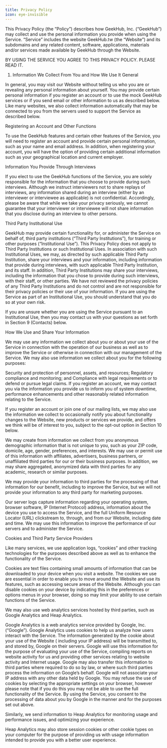 ```yaml
---
title: Privacy Policy
icon: eye-invisible
---
```


This Privacy Policy (the “Policy”) describes how GeekHub, Inc. (“GeekHub”) may collect and use the personal information
you provide when using the Service. “Service” includes the website GeekHub.tw (the “Website”) and its subdomains and any
related content, software, applications, materials and/or services made available by GeekHub through the Website.

BY USING THE SERVICE YOU AGREE TO THIS PRIVACY POLICY. PLEASE READ IT.

1. Information We Collect From You and How We Use It General

In general, you may visit our Website without telling us who you are or revealing any personal information about
yourself. You may provide certain personal information if you register an account or to use the mock GeekHub services or
if you send email or other information to us as described below. Like many websites, we also collect information
automatically that may be connected to you from the servers used to support the Service as described below.

Registering an Account and Other Functions

To use the GeekHub features and certain other features of the Service, you will need to register an account and provide
certain personal information, such as your name and email address. In addition, when registering your account, you will
have the option of providing certain additional information such as your geographical location and current employer.

Information You Provide Through Interviews

If you elect to use the GeekHub functions of the Service, you are solely responsible for the information that you choose
to provide during such interviews. Although we instruct interviewers not to share replays of interviews, any information
shared during an interview (either by an interviewer or interviewee as applicable) is not confidential. Accordingly,
please be aware that while we take your privacy seriously, we cannot guarantee that your interviewer or interviewee will
not share information that you disclose during an interview to other persons.

Third Party Institutional Use

GeekHub may provide certain functionality for, or administer the Service on behalf of, third party institutions (“Third
Party Institutions”), for training or other purposes (“Institutional Use”). This Privacy Policy does not apply to Third
Party Institutions or such Institutional Uses. In association with such Institutional Uses, we may, as directed by such
applicable Third Party Institution, share your interviews and your information, including information that provide
during interviews, with such applicable Third Party Institution, and its staff. In addition, Third Party Institutions
may share your interviews, including the information that you chose to provide during such interviews, with their staff,
or other parties. We have not reviewed the privacy policies of any Third Party Institutions and do not control and are
not responsible for their privacy policies or their use of your information. If you are using the Service as part of an
Institutional Use, you should understand that you do so at your own risk.

If you are unsure whether you are using the Service pursuant to an Institutional Use, then you may contact us with your
questions as set forth in Section 9 (Contacts) below.

How We Use and Share Your Information

We may use any information we collect about you or about your use of the Service in connection with the operation of our
business as well as to improve the Service or otherwise in connection with our management of the Service. We may also
use information we collect about you for the following purposes:

Security and protection of personnel, assets, and resources; Regulatory compliance and monitoring; and Compliance with
legal requirements or to defend or pursue legal claims. If you register an account, we may contact you via the
information you provide us to inform you of system downtime, performance enhancements and other reasonably related
information relating to the Service.

If you register an account or join one of our mailing lists, we may also use the information we collect to occasionally
notify you about functionality changes to the Website, new products or services we provide, and offers we think will be
of interest to you, subject to the opt-out option in Section 10 below.

We may create from information we collect from you anonymous demographic information that is not unique to you, such as
your ZIP code, domicile, age, gender, preferences, and interests. We may use or permit use of this information with
affiliates, advertisers, business partners, or unaffiliated third parties for our or their business purposes. In
addition, we may share aggregated, anonymized data with third parties for any academic, research or similar purposes.

We may provide your information to third parties for the processing of that information for our benefit, including to
improve the Service, but we will not provide your information to any third party for marketing purposes.

Our server logs capture information regarding your operating system, browser software, IP (Internet Protocol) address,
information about the device you use to access the Service, and the full Uniform Resource Locator (URL) clickstream to,
through, and from our Website, including date and time. We may use this information to improve the performance of our
servers and to administer the Service.

Cookies and Third Party Service Providers

Like many services, we use application logs, “cookies” and other tracking technologies for the purposes described above
as well as to enhance the functionality of the Service.

Cookies are text files containing small amounts of information that can be downloaded to your device when you visit a
website. The cookies we use are essential in order to enable you to move around the Website and use its features, such
as accessing secure areas of the Website. Although you can disable cookies on your device by indicating this in the
preferences or options menus in your browser, doing so may limit your ability to use certain functions of the Service.

We may also use web analytics services hosted by third parties, such as Google Analytics and Heap Analytics.

Google Analytics is a web analytics service provided by Google, Inc. (“Google”). Google Analytics uses cookies to help
us analyze how users interact with the Service. The information generated by the cookie about your use of the Website (
including your IP address) will be transmitted to, and stored by, Google on their servers. Google will use this
information for the purpose of evaluating your use of the Service, compiling reports on website activity for us and
providing other services relating to website activity and Internet usage. Google may also transfer this information to
third parties where required to do so by law, or where such third parties process the information on Google’s behalf.
Google will not associate your IP address with any other data held by Google. You may refuse the use of cookies by
selecting the appropriate settings on your browser, however please note that if you do this you may not be able to use
the full functionality of the Service. By using the Service, you consent to the processing of data about you by Google
in the manner and for the purposes set out above.

Similarly, we send information to Heap Analytics for monitoring usage and performance issues, and optimizing your
experience.

Heap Analytics may also store session cookies or other cookie types on your computer for the purpose of providing us
with usage information intended to provide you with a better user experience.
